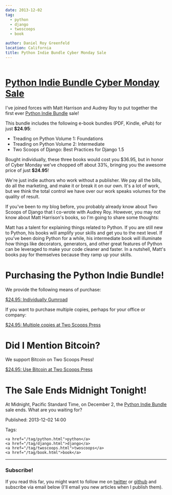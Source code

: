 ```yaml
---
date: 2013-12-02
tag:
  - python
  - django
  - twoscoops
  - book

author: Daniel Roy Greenfeld
location: California
title: Python Indie Bundle Cyber Monday Sale
---
```


<div class="twelve wide column">
  <h1 class="ui block header">
    <div class="content">
      <a href="/python-indie-bundle-cyber-monday.html"
        >Python Indie Bundle Cyber Monday Sale</a
      >
    </div>
  </h1>
  <p>
    I've joined forces with Matt Harrison and Audrey Roy to put together the
    first ever
    <a href="http://www.pythonindiebundle.com" target="_blank"
      >Python Indie Bundle</a
    >
    sale!
  </p>
  <p>
    This bundle includes the following e-book bundles (PDF, Kindle, ePub) for
    just <strong>$24.95</strong>:
  </p>
  <ul>
    <li>Treading on Python Volume 1: Foundations</li>
    <li>Treading on Python Volume 2: Intermediate</li>
    <li>Two Scoops of Django: Best Practices for Django 1.5</li>
  </ul>
  <p>
    Bought individually, these three books would cost you $36.95, but in honor
    of Cyber Monday we've chopped off about 33%, bringing you the awesome price
    of just <strong>$24.95</strong>!
  </p>
  <p>
    We're just indie authors who work without a publisher. We pay all the bills,
    do all the marketing, and make it or break it on our own. It's a lot of
    work, but we think the total control we have over our work speaks volumes
    for the quality of result.
  </p>
  <p>
    If you've been to my blog before, you probably already know about Two Scoops
    of Django that I co-wrote with Audrey Roy. However, you may not know about
    Matt Harrison's books, so I'm going to share some thoughts:
  </p>
  <p>
    Matt has a talent for explaining things related to Python. If you are still
    new to Python, his books will amplify your skills and get you to the next
    level. If you've been doing Python for a while, his intermediate book will
    illuminate how things like decorators, generators, and other great features
    of Python can be leveraged to make your code cleaner and faster. In a
    nutshell, Matt's books pay for themselves because they ramp up your skills.
  </p>
  <h1 id="purchasing-the-python-indie-bundle">
    Purchasing the Python Indie Bundle!
  </h1>
  <p>We provide the following means of purchase:</p>
  <p>
    <a
      class="btn btn-danger"
      href="https://gumroad.com/l/python-indie-bundle/cyber-monday-2013"
      style=""
      target="_blank"
      >$24.95: Individually Gumroad</a
    >
  </p>
  <p>
    If you want to purchase multiple copies, perhaps for your office or company:
  </p>
  <p>
    <a
      class="btn btn-danger"
      href="http://twoscoopspress.org/products/python-indie-bundle"
      target="_blank"
      >$24.95: Multiple copies at Two Scoops Press</a
    >
  </p>
  <h1 id="did-i-mention-bitcoin">Did I Mention Bitcoin?</h1>
  <p>We support Bitcoin on Two Scoops Press!</p>
  <p>
    <a
      class="btn btn-danger"
      href="http://twoscoopspress.org/products/python-indie-bundle"
      target="_blank"
      >$24.95: Use Bitcoin at Two Scoops Press</a
    >
  </p>
  <h1 id="the-sale-ends-midnight-tonight">The Sale Ends Midnight Tonight!</h1>
  <p>
    At Midnight, Pacific Standard Time, on December 2, the
    <a href="http://www.pythonindiebundle.com" target="_blank"
      >Python Indie Bundle</a
    >
    sale ends. What are you waiting for?
  </p>
  <p>Published: 2013-12-02 14:00</p>
  <p>
    Tags:

    <a href="/tag/python.html">python</a>
    <a href="/tag/django.html">django</a>
    <a href="/tag/twoscoops.html">twoscoops</a>
    <a href="/tag/book.html">book</a>
  </p>
  <hr />
  <h3 class="ui header">Subscribe!</h3>
  <p>
    If you read this far, you might want to follow me on
    <a href="https://twitter.com/pydanny">twitter</a> or
    <a href="https://github.com/pydanny">github</a> and subscribe via email
    below (I'll email you new articles when I publish them).
  </p>
   
</div>
